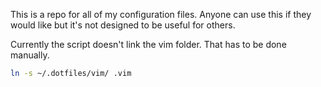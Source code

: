 This is a repo for all of my configuration files. Anyone can use this if they would like but it's not designed to be useful for others.

Currently the script doesn't link the vim folder. That has to be done manually. 

```bash
ln -s ~/.dotfiles/vim/ .vim
```

